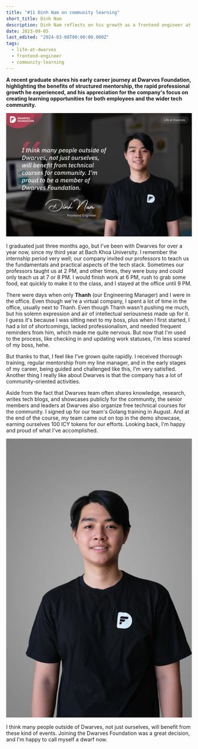 ```yaml
---
title: "#11 Dinh Nam on community learning"
short_title: Dinh Nam
description: Dinh Nam reflects on his growth as a frontend engineer at Dwarves, from intensive internship training to participating in and benefiting from community-focused technical courses
date: 2023-09-05
last_edited: "2024-03-08T00:00:00.000Z"
tags:
  - life-at-dwarves
  - frontend-engineer
  - community-learning
---
```


**A recent graduate shares his early career journey at Dwarves Foundation, highlighting the benefits of structured mentorship, the rapid professional growth he experienced, and his appreciation for the company's focus on creating learning opportunities for both employees and the wider tech community.**

![Dinh Nam - FE Engineer at Dwarves Foundation](assets/notion-image-1744012315911-y6k9i.webp)

I graduated just three months ago, but I've been with Dwarves for over a year now, since my third year at Bach Khoa University. I remember the internship period very well; our company invited our professors to teach us the fundamentals and practical aspects of the tech stack. Sometimes our professors taught us at 2 PM, and other times, they were busy and could only teach us at 7 or 8 PM. I would finish work at 6 PM, rush to grab some food, eat quickly to make it to the class, and I stayed at the office until 9 PM.

There were days when only **Thanh** (our Engineering Manager) and I were in the office. Even though we're a virtual company, I spent a lot of time in the office, usually next to Thanh. Even though Thanh wasn't pushing me much, but his solemn expression and air of intellectual seriousness made up for it. I guess it's because I was sitting next to my boss, plus when I first started, I had a lot of shortcomings, lacked professionalism, and needed frequent reminders from him, which made me quite nervous. But now that I'm used to the process, like checking in and updating work statuses, I'm less scared of my boss, hehe.

But thanks to that, I feel like I've grown quite rapidly. I received thorough training, regular mentorship from my line manager, and in the early stages of my career, being guided and challenged like this, I'm very satisfied. Another thing I really like about Dwarves is that the company has a lot of community-oriented activities.

Aside from the fact that Dwarves team often shares knowledge, research, writes tech blogs, and showcases publicly for the community, the senior members and leaders at Dwarves also organize free technical courses for the community. I signed up for our team's Golang training in August. And at the end of the course, my team came out on top in the demo showcase, earning ourselves 100 ICY tokens for our efforts. Looking back, I'm happy and proud of what I've accomplished.

![Dinh Nam with his team](assets/notion-image-1744012317076-tvtg3.webp)

I think many people outside of Dwarves, not just ourselves, will benefit from these kind of events. Joining the Dwarves Foundation was a great decision, and I'm happy to call myself a dwarf now.
